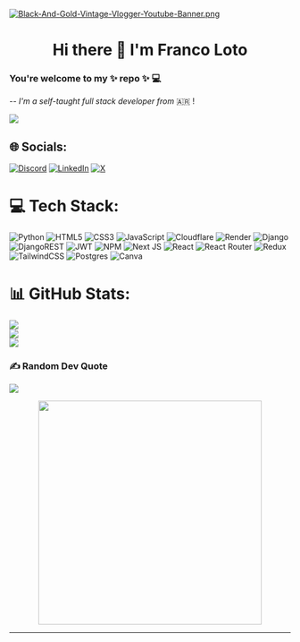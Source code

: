 [![Black-And-Gold-Vintage-Vlogger-Youtube-Banner.png](https://i.postimg.cc/JhFmVzxw/Black-And-Gold-Vintage-Vlogger-Youtube-Banner.png)](https://postimg.cc/JyjSjmSK)


<h1 align="center"> 
  Hi there 👋 I'm Franco Loto
</h1>


### You're welcome to my ✨ repo ✨ :computer:

-- _I'm a self-taught full stack developer from_ 🇦🇷 !

[![](https://visitcount.itsvg.in/api?id=FrancoLoto&icon=5&color=4)](https://visitcount.itsvg.in)


## 🌐 Socials:
[![Discord](https://img.shields.io/badge/Discord-%237289DA.svg?logo=discord&logoColor=white)](https://discord.gg/735319934195859506) [![LinkedIn](https://img.shields.io/badge/LinkedIn-%230077B5.svg?logo=linkedin&logoColor=white)](https://www.linkedin.com/in/franco-loto-a5a172194/) [![X](https://img.shields.io/badge/X-black.svg?logo=X&logoColor=white)](https://x.com/francolotodev) 

# 💻 Tech Stack:
![Python](https://img.shields.io/badge/python-3670A0?style=flat&logo=python&logoColor=ffdd54) ![HTML5](https://img.shields.io/badge/html5-%23E34F26.svg?style=flat&logo=html5&logoColor=white) ![CSS3](https://img.shields.io/badge/css3-%231572B6.svg?style=flat&logo=css3&logoColor=white) ![JavaScript](https://img.shields.io/badge/javascript-%23323330.svg?style=flat&logo=javascript&logoColor=%23F7DF1E) ![Cloudflare](https://img.shields.io/badge/Cloudflare-F38020?style=flat&logo=Cloudflare&logoColor=white) ![Render](https://img.shields.io/badge/Render-%46E3B7.svg?style=flat&logo=render&logoColor=white) ![Django](https://img.shields.io/badge/django-%23092E20.svg?style=flat&logo=django&logoColor=white) ![DjangoREST](https://img.shields.io/badge/DJANGO-REST-ff1709?style=flat&logo=django&logoColor=white&color=ff1709&labelColor=gray) ![JWT](https://img.shields.io/badge/JWT-black?style=flat&logo=JSON%20web%20tokens) ![NPM](https://img.shields.io/badge/NPM-%23CB3837.svg?style=flat&logo=npm&logoColor=white) ![Next JS](https://img.shields.io/badge/Next-black?style=flat&logo=next.js&logoColor=white) ![React](https://img.shields.io/badge/react-%2320232a.svg?style=flat&logo=react&logoColor=%2361DAFB) ![React Router](https://img.shields.io/badge/React_Router-CA4245?style=flat&logo=react-router&logoColor=white) ![Redux](https://img.shields.io/badge/redux-%23593d88.svg?style=flat&logo=redux&logoColor=white) ![TailwindCSS](https://img.shields.io/badge/tailwindcss-%2338B2AC.svg?style=flat&logo=tailwind-css&logoColor=white) ![Postgres](https://img.shields.io/badge/postgres-%23316192.svg?style=flat&logo=postgresql&logoColor=white) ![Canva](https://img.shields.io/badge/Canva-%2300C4CC.svg?style=flat&logo=Canva&logoColor=white)


# 📊 GitHub Stats:
![](https://github-readme-stats.vercel.app/api?username=FrancoLoto&theme=dark&hide_border=false&include_all_commits=true&count_private=false)<br/>
![](https://github-readme-streak-stats.herokuapp.com/?user=FrancoLoto&theme=dark&hide_border=false)<br/>
![](https://github-readme-stats.vercel.app/api/top-langs/?username=FrancoLoto&theme=dark&hide_border=false&include_all_commits=true&count_private=false&layout=compact)

### ✍️ Random Dev Quote
![](https://quotes-github-readme.vercel.app/api?type=horizontal&theme=radical)


<p align="center">
  <img src='https://i.pinimg.com/originals/47/8c/fe/478cfec0807b19eb0d96073c0301c82d.gif' style="height: 400px;"/>
</p>

---


<!-- Proudly created with GPRM ( https://gprm.itsvg.in ) -->

<!-- Proudly created with GPRM ( https://gprm.itsvg.in ) -->


<!--
**FrancoLoto/FrancoLoto** is a ✨ _special_ ✨ repository because its `README.md` (this file) appears on your GitHub profile.

Here are some ideas to get you started:

- 🔭 I’m currently working on ...
- 🌱 I’m currently learning ...
- 👯 I’m looking to collaborate on ...
- 🤔 I’m looking for help with ...
- 💬 Ask me about ...
- 📫 How to reach me: ...
- 😄 Pronouns: ...
- ⚡ Fun fact: ...
-->
